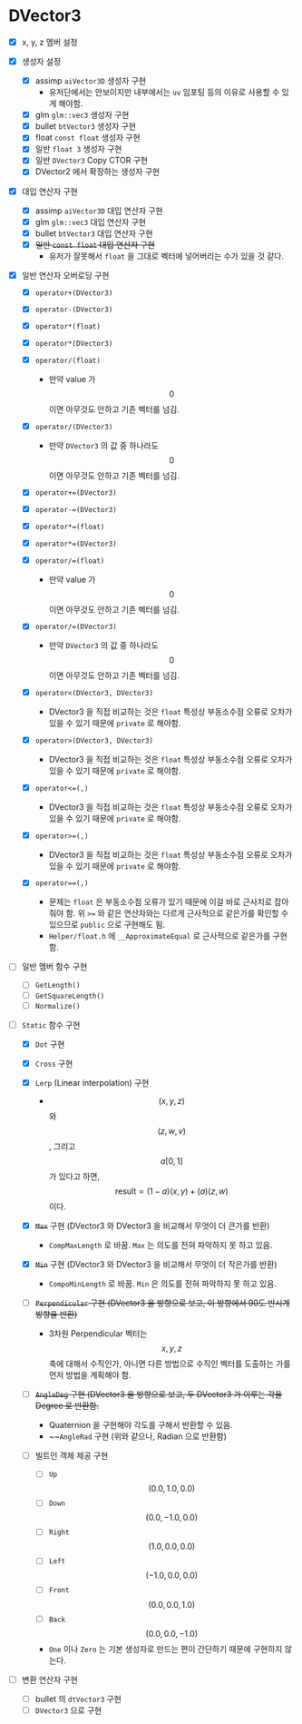 # DVector3

* [x] x, y, z 멤버 설정

* [x] 생성자 설정

  * [x] assimp `aiVector3D` 생성자 구현
    * 유저단에서는 안보이지만 내부에서는 `uv` 임포팅 등의 이유로 사용할 수 있게 해야함.
  * [x] glm `glm::vec3` 생성자 구현
  * [x] bullet `btVector3` 생성자 구현
  * [x] float `const float` 생성자 구현
  * [x] 일반 `float 3` 생성자 구현
  * [x] 일반 `DVector3` Copy CTOR 구현
  * [x] DVector2 에서 확장하는 생성자 구현

* [x] 대입 연산자 구현

  * [x] assimp `aiVector3D` 대입 연산자 구현
  * [x] glm `glm::vec3` 대입 연산자 구현
  * [x] bullet `btVector3` 대입 연산자 구현
  * [x] ~~일반 `const float` 대입 연산자 구현~~
    * 유저가 잘못해서 `float` 을 그대로 벡터에 넣어버리는 수가 있을 것 같다.

* [x] 일반 연산자 오버로딩 구현

  * [x] `operator+(DVector3)`
  * [x] `operator-(DVector3)`

  * [x] `operator*(float)`
  * [x] `operator*(DVector3)`
  * [x] `operator/(float)`
    * 만약 value 가 $$0$$ 이면 아무것도 안하고 기존 벡터를 넘김.
  * [x] `operator/(DVector3)`
    * 만약 `DVector3` 의 값 중 하나라도 $$ 0 $$ 이면 아무것도 안하고 기존 벡터를 넘김.
  * [x] `operator+=(DVector3)`
  * [x] `operator-=(DVector3)`
  * [x] `operator*=(float)`
  * [x] `operator*=(DVector3)`
  * [x] `operator/=(float)`
    * 만약 value 가 $$0$$ 이면 아무것도 안하고 기존 벡터를 넘김.
  * [x] `operator/=(DVector3)`
    * 만약 `DVector3` 의 값 중 하나라도 $$ 0 $$ 이면 아무것도 안하고 기존 벡터를 넘김.
  * [x] `operator<(DVector3, DVector3)`
    * DVector3 을 직접 비교하는 것은 `float` 특성상 부동소수점 오류로 오차가 있을 수 있기 때문에 `private` 로 해야함.
  * [x] `operator>(DVector3, DVector3)`
    * DVector3 을 직접 비교하는 것은 `float` 특성상 부동소수점 오류로 오차가 있을 수 있기 때문에 `private` 로 해야함.
  * [x] `operator<=(,)`
    * DVector3 을 직접 비교하는 것은 `float` 특성상 부동소수점 오류로 오차가 있을 수 있기 때문에 `private` 로 해야함.
  * [x] `operator>=(,)`
    * DVector3 을 직접 비교하는 것은 `float` 특성상 부동소수점 오류로 오차가 있을 수 있기 때문에 `private` 로 해야함.
  * [x] `operator==(,)`
    * 문제는 `float` 은 부동소수점 오류가 있기 때문에 이걸 바로 근사치로 잡아줘야 함. 위 `>=` 와 같은 연산자와는 다르게 근사적으로 같은가를 확인할 수 있으므로 `public` 으로 구현해도 됨.
    * `Helper/float.h` 에 `__ApproximateEqual` 로 근사적으로 같은가를 구현함.

* [ ] 일반 멤버 함수 구현

  * [ ] `GetLength()`
  * [ ] `GetSquareLength()`
  * [ ] `Normalize()`

* [ ] `Static` 함수 구현

  * [x] `Dot` 구현
  * [x] `Cross` 구현
  * [x] `Lerp` (Linear interpolation) 구현

    * $$ (x, y, z) $$ 와 $$ (z, w, v) $$ , 그리고 $$ a [0, 1] $$ 가 있다고 하면,
  $$
  \text{result} = (1 - a) (x, y) + (a) (z, w) 
  $$
  이다.

  * [x] ~~`Max`~~ 구현 (DVector3 와 DVector3 을 비교해서 무엇이 더 큰가를 반환)

    * `CompMaxLength` 로 바꿈. `Max` 는 의도를 전혀 파악하지 못 하고 있음.
  * [x] ~~`Min`~~ 구현 (DVector3 와 DVector3 을 비교해서 무엇이 더 작은가를 반환)

    * `CompoMinLength` 로 바꿈. `Min` 은 의도를 전혀 파악하지 못 하고 있음.
  * [ ] ~~`Perpendicular` 구현 (DVector3 을 방향으로 보고, 이 방향에서 90도 반시계 방향을 반환)~~
    * 3차원 Perpendicular 벡터는 $$ x, y, z $$ 축에 대해서 수직인가, 아니면 다른 방법으로 수직인 벡터를 도출하는 가를 먼저 방법을 계획해야 함.
  * [ ] ~~`AngleDeg` 구현 (DVector3 을 방향으로 보고, 두 DVector3 가 이루는 각을 Degree 로 반환함.~~

    * Quaternion 을 구현해야 각도를 구해서 반환할 수 있음.
    * ~~`AngleRad` 구현 (위와 같으나, Radian 으로 반환함)
  * [ ] 빌트인 객체 제공 구현
    - [ ] `Up` $$ (0.0, 1.0, 0.0) $$
    - [ ] `Down` $$ (0.0, -1.0, 0.0) $$
    - [ ] `Right` $$ (1.0, 0.0, 0.0) $$
    - [ ] `Left` $$ (-1.0, 0.0, 0.0) $$
    - [ ] `Front` $$ (0.0, 0.0, 1.0) $$
    - [ ] `Back` $$ (0.0, 0.0, -1.0) $$
    - `One` 이나 `Zero` 는 기본 생성자로 만드는 편이 간단하기 때문에 구현하지 않는다.

* [ ] 변환 연산자 구현

  * [ ] bullet 의 `dtVector3` 구현
  * [ ] `DVector3` 으로 구현